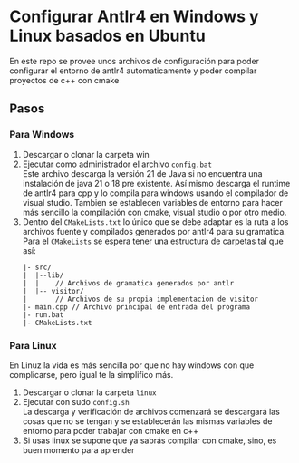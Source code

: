 # Configurar Antlr4 en Windows y Linux basados en Ubuntu
En este repo se provee unos archivos de configuración para poder configurar el entorno de antlr4 automaticamente y poder compilar proyectos de c++ con cmake 

## Pasos
### Para Windows
1. Descargar o clonar la carpeta win
2. Ejecutar como administrador el archivo `config.bat`  
Este archivo descarga la versión 21 de Java si no encuentra una instalación de java 21 o 18 pre existente. Así mismo descarga el runtime de antlr4 para cpp y lo compila para windows usando el compilador de visual studio. Tambien se establecen variables de entorno para hacer más sencillo la compilación con cmake, visual studio o por otro medio.
3. Dentro del `CMakeLists.txt` lo único que se debe adaptar es la ruta a los archivos fuente y compilados generados por antlr4 para su gramatica.  
Para el `CMakeLists` se espera tener una estructura de carpetas tal que así:
    ```
    |- src/
    |  |--lib/
    |  |    // Archivos de gramatica generados por antlr
    |  |-- visitor/
    |       // Archivos de su propia implementacion de visitor
    |- main.cpp // Archivo principal de entrada del programa
    |- run.bat
    |- CMakeLists.txt
    ```

### Para Linux
En Linuz la vida es más sencilla por que no hay windows con que complicarse, pero igual te la simplifico más.
1. Descargar o clonar la carpeta `linux`
2. Ejecutar con sudo `config.sh`  
La descarga y verificación de archivos comenzará se descargará las cosas que no se tengan y se establecerán las mismas variables de entorno para poder trabajar con cmake en c++
4. Si usas linux se supone que ya sabrás compilar con cmake, sino, es buen momento para aprender
